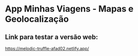 # App Minhas Viagens - Mapas e Geolocalização


 ## Link para testar a versão web:

https://melodic-truffle-afad02.netlify.app/
